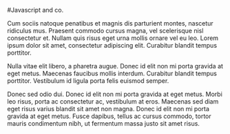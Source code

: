 #Javascript and co.

Cum sociis natoque penatibus et magnis dis parturient montes, nascetur ridiculus mus. Praesent commodo cursus magna, vel scelerisque nisl consectetur et. Nullam quis risus eget urna mollis ornare vel eu leo. Lorem ipsum dolor sit amet, consectetur adipiscing elit. Curabitur blandit tempus porttitor.

Nulla vitae elit libero, a pharetra augue. Donec id elit non mi porta gravida at eget metus. Maecenas faucibus mollis interdum. Curabitur blandit tempus porttitor. Vestibulum id ligula porta felis euismod semper.

Donec sed odio dui. Donec id elit non mi porta gravida at eget metus. Morbi leo risus, porta ac consectetur ac, vestibulum at eros. Maecenas sed diam eget risus varius blandit sit amet non magna. Donec id elit non mi porta gravida at eget metus. Fusce dapibus, tellus ac cursus commodo, tortor mauris condimentum nibh, ut fermentum massa justo sit amet risus.